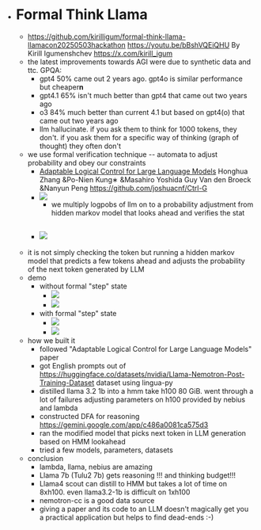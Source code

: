 - # Formal Think Llama
    - https://github.com/kirilligum/formal-think-llama-llamacon20250503hackathon
      https://youtu.be/bBshVQEiQHU
      By Kirill Igumenshchev https://x.com/kirill_igum
    - the latest improvements towards AGI were due to synthetic data and ttc. GPQA: 
        - gpt4 50% came out 2 years ago. gpt4o is similar performance but cheaper**n**
        - gpt4.1 65% isn't much better than gpt4 that came out two years ago
        - o3 84% much better than current 4.1 but based on gpt4(o) that came out two years ago
        - llm hallucinate. if you ask them to think for 1000 tokens, they don't. if you ask them for a specific way of thinking (graph of thought) they often don't
    - we use formal verification technique -- automata to adjust probability and obey our constraints
        - [Adaptable Logical Control for Large Language Models](https://arxiv.org/abs/2406.13892) 
          Honghua Zhang &Po-Nien Kung∗ &Masahiro Yoshida Guy Van den Broeck &Nanyun Peng
          https://github.com/joshuacnf/Ctrl-G 
        - ![](https://firebasestorage.googleapis.com/v0/b/firescript-577a2.appspot.com/o/imgs%2Fapp%2Fkirilligum-personal%2FFTLJxxBadX.png?alt=media&token=c6f75151-7a8b-4a61-a470-7d17637ec289)
            - we multiply logpobs of llm on to a probability adjustment from hidden markov model that looks ahead and verifies the stat
        - ![](https://firebasestorage.googleapis.com/v0/b/firescript-577a2.appspot.com/o/imgs%2Fapp%2Fkirilligum-personal%2FNsZ0RAQfpX.png?alt=media&token=bea3cdd5-ddc7-4cb3-85fa-83db9af8a6d7)
            - 
    - it is not simply checking the token but running a hidden markov model that predicts a few tokens ahead and adjusts the probability of the next token generated by LLM
    - demo
        - without formal "step" state
            - ![](https://firebasestorage.googleapis.com/v0/b/firescript-577a2.appspot.com/o/imgs%2Fapp%2Fkirilligum-personal%2F_MFnyJ-TU2.png?alt=media&token=0bf218f5-7cdc-44ba-9701-d454d0741787)
            - ![](https://firebasestorage.googleapis.com/v0/b/firescript-577a2.appspot.com/o/imgs%2Fapp%2Fkirilligum-personal%2FoJj35TVXHL.png?alt=media&token=78a90742-c0a1-479e-969b-14561ae78525)
        - with formal "step" state
            - ![](https://firebasestorage.googleapis.com/v0/b/firescript-577a2.appspot.com/o/imgs%2Fapp%2Fkirilligum-personal%2FWHZ182ST-B.png?alt=media&token=56fe573f-08b8-4507-9007-259165829cd1)
            - ![](https://firebasestorage.googleapis.com/v0/b/firescript-577a2.appspot.com/o/imgs%2Fapp%2Fkirilligum-personal%2F8O1B1yb_t5.png?alt=media&token=5d835583-0733-47de-9f8b-5d4232433cad)
    - how we built it
        - followed "Adaptable Logical Control for Large Language Models" paper 
        - got English prompts out of https://huggingface.co/datasets/nvidia/Llama-Nemotron-Post-Training-Dataset dataset using lingua-py
        - distilled llama 3.2 1b into a hmm take h100 80 GiB. went through a lot of failures adjusting parameters on h100 provided by nebius and lambda
        - constructed DFA for reasoning https://gemini.google.com/app/c486a0081ca575d3
        - ran the modified model that picks next token in LLM generation based on HMM lookahead
        - tried a few models, parameters, datasets
    - conclusion
        - lambda, llama, nebius are amazing
        - Llama 7b (Tulu2 7b) gets reasoning !!! and thinking budget!!!
        - Llama4 scout can distill to HMM but takes a lot of time on 8xh100. even llama3.2-1b is difficult on 1xh100
        - nemotron-cc is a good data source
        - giving a paper and its code to an LLM doesn't magically get you a practical application but helps to find dead-ends :-)

